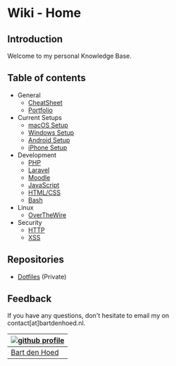 # Wiki - Home

## Introduction
Welcome to my personal Knowledge Base.

## Table of contents
- General
    - [CheatSheet](/general/cheatsheet.md)
    - [Portfolio](/general/portfolio.md)
- Current Setups
    - [macOS Setup](/current-setups/macos-setup/0-home.md)
    - [Windows Setup](/current-setups/windows-setup/0-home.md)
    - [Android Setup](/current-setups/android-setup/0-home.md)
    - [iPhone Setup](/current-setups/iphone-setup/0-home.md)
- Development
    - [PHP](/development/php.md)
    - [Laravel](/development/laravel.md)
    - [Moodle](/development/moodle.md)
    - [JavaScript](/development/javascript.md)
    - [HTML/CSS](/development/html_css.md)
    - [Bash](/development/bash.md)
- Linux
    - [OverTheWire](/linux/OverTheWire.md)
- Security
    - [HTTP](/security/http.md)
    - [XSS](/security/xss.md)

## Repositories
- [Dotfiles](https://github.com/bartdenhoed/dotfiles) (Private)

## Feedback
If you have any questions, don't hesitate to email my on contact[at]bartdenhoed.nl.

| [![github profile](/.images/me_pixar_small.png)](https://github.com/bartdenhoed) |
|---|
| [Bart den Hoed](https://github.com/bartdenhoed) |